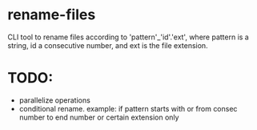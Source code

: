 # rename-files
CLI tool to rename files according to 'pattern'_'id'.'ext', where pattern is a string, id a consecutive number, and ext is the file extension.
# TODO:
- parallelize operations
- conditional rename. example: if pattern starts with or from consec number to end number or certain extension only
